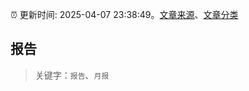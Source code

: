 :alarm_clock: 更新时间: 2025-04-07 23:38:49。[文章来源](/README.md)、[文章分类](/TAGS.md)

## 报告


> 关键字：`报告`、`月报`



